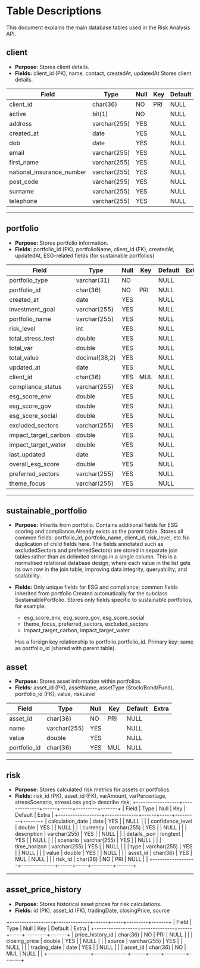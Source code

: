 # Table Descriptions

This document explains the main database tables used in the Risk Analysis API.

## client
- **Purpose:** Stores client details.
- **Fields:** client_id (PK), name, contact, createdAt, updatedAt
Stores client details.

| Field                     | Type         | Null | Key | Default | Extra |
|---------------------------|-------------|------|-----|---------|-------|
| client_id                 | char(36)    | NO   | PRI | NULL    |       |
| active                    | bit(1)      | NO   |     | NULL    |       |
| address                   | varchar(255)| YES  |     | NULL    |       |
| created_at                | date        | YES  |     | NULL    |       |
| dob                       | date        | YES  |     | NULL    |       |
| email                     | varchar(255)| YES  |     | NULL    |       |
| first_name                | varchar(255)| YES  |     | NULL    |       |
| national_insurance_number | varchar(255)| YES  |     | NULL    |       |
| post_code                 | varchar(255)| YES  |     | NULL    |       |
| surname                   | varchar(255)| YES  |     | NULL    |       |
| telephone                 | varchar(255)| YES  |     | NULL    |       |

---


## portfolio
- **Purpose:** Stores portfolio information.
- **Fields:** portfolio_id (PK), portfolioName, client_id (FK), createdAt, updatedAt, ESG-related fields (for sustainable portfolios)


| Field                  | Type          | Null | Key | Default | Extra |
|------------------------|---------------|------|-----|---------|-------|
| portfolio_type         | varchar(31)   | NO   |     | NULL    |       |
| portfolio_id           | char(36)      | NO   | PRI | NULL    |       |
| created_at             | date          | YES  |     | NULL    |       |
| investment_goal        | varchar(255)  | YES  |     | NULL    |       |
| portfolio_name         | varchar(255)  | YES  |     | NULL    |       |
| risk_level             | int           | YES  |     | NULL    |       |
| total_stress_test      | double        | YES  |     | NULL    |       |
| total_var              | double        | YES  |     | NULL    |       |
| total_value            | decimal(38,2) | YES  |     | NULL    |       |
| updated_at             | date          | YES  |     | NULL    |       |
| client_id              | char(36)      | YES  | MUL | NULL    |       |
| compliance_status      | varchar(255)  | YES  |     | NULL    |       |
| esg_score_env          | double        | YES  |     | NULL    |       |
| esg_score_gov          | double        | YES  |     | NULL    |       |
| esg_score_social       | double        | YES  |     | NULL    |       |
| excluded_sectors       | varchar(255)  | YES  |     | NULL    |       |
| impact_target_carbon   | double        | YES  |     | NULL    |       |
| impact_target_water    | double        | YES  |     | NULL    |       |
| last_updated           | date          | YES  |     | NULL    |       |
| overall_esg_score      | double        | YES  |     | NULL    |       |
| preferred_sectors      | varchar(255)  | YES  |     | NULL    |       |
| theme_focus            | varchar(255)  | YES  |     | NULL    |       |

---

## sustainable_portfolio
- **Purpose:** Inherits from portfolio. Contains additional fields for ESG scoring and compliance.Already exists as the parent table.
Stores all common fields: portfolio_id, portfolio_name, client_id, risk_level, etc.No duplication of child fields here.
The fields annotated such as excludedSectors and preferredSectors) are stored in separate join tables rather than as delimited strings in a single column. This is a normalised relational database design, where each value in the list gets its own row in the join table, improving data integrity, queryability, and scalability.

- **Fields:** Only unique fields for ESG and compliance; common fields inherited from portfolio
Created automatically for the subclass SustainablePortfolio.
Stores only fields specific to sustainable portfolios, for example:
   - esg_score_env, esg_score_gov, esg_score_social
   - theme_focus, preferred_sectors, excluded_sectors
   - impact_target_carbon, impact_target_water

    Has a foreign key relationship to portfolio.portfolio_id.
    Primary key: same as portfolio_id (shared with parent table).

## asset
- **Purpose:** Stores asset information within portfolios.
- **Fields:** asset_id (PK), assetName, assetType (Stock/Bond/Fund), portfolio_id (FK), value, riskLevel


| Field        | Type         | Null | Key | Default | Extra |
|--------------|--------------|------|-----|---------|-------|
| asset_id     | char(36)     | NO   | PRI | NULL    |       |
| name         | varchar(255) | YES  |     | NULL    |       |
| value        | double       | YES  |     | NULL    |       |
| portfolio_id | char(36)     | YES  | MUL | NULL    |       |

---

## risk
- **Purpose:** Stores calculated risk metrics for assets or portfolios.
- **Fields:** risk_id (PK), asset_id (FK), varAmount, varPercentage, stressScenario, stressLoss
ysql> describe risk;
+------------------+--------------+------+-----+---------+-------+
| Field            | Type         | Null | Key | Default | Extra |
+------------------+--------------+------+-----+---------+-------+
| calculation_date | date         | YES  |     | NULL    |       |
| confidence_level | double       | YES  |     | NULL    |       |
| currency         | varchar(255) | YES  |     | NULL    |       |
| description      | varchar(255) | YES  |     | NULL    |       |
| details_json     | longtext     | YES  |     | NULL    |       |
| scenario         | varchar(255) | YES  |     | NULL    |       |
| time_horizon     | varchar(255) | YES  |     | NULL    |       |
| type             | varchar(255) | YES  |     | NULL    |       |
| value            | double       | YES  |     | NULL    |       |
| asset_id         | char(36)     | YES  | MUL | NULL    |       |
| risk_id          | char(36)     | NO   | PRI | NULL    |       |
+------------------+--------------+------+-----+---------+-------+


---

## asset_price_history
- **Purpose:** Stores historical asset prices for risk calculations.
- **Fields:** id (PK), asset_id (FK), tradingDate, closingPrice, source

+------------------+--------------+------+-----+---------+-------+
| Field            | Type         | Null | Key | Default | Extra |
+------------------+--------------+------+-----+---------+-------+
| price_history_id | char(36)     | NO   | PRI | NULL    |       |
| closing_price    | double       | YES  |     | NULL    |       |
| source           | varchar(255) | YES  |     | NULL    |       |
| trading_date     | date         | YES  |     | NULL    |       |
| asset_id         | char(36)     | NO   | MUL | NULL    |       |
+------------------+--------------+------+-----+---------+-------+

